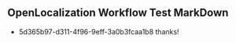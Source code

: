 ## OpenLocalization Workflow Test MarkDown
* 5d365b97-d311-4f96-9eff-3a0b3fcaa1b8 thanks!

<!--HONumber=Aug16_HO4-->


